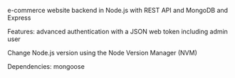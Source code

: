e-commerce website backend in Node.js with REST API and MongoDB and Express

Features: advanced authentication with a JSON web token including admin user

Change Node.js version using the Node Version Manager (NVM)

Dependencies: mongoose
